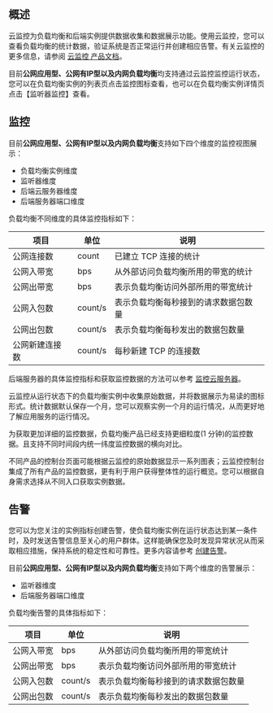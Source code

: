 ## 概述

云监控为负载均衡和后端实例提供数据收集和数据展示功能。使用云监控，您可以查看负载均衡的统计数据，验证系统是否正常运行并创建相应告警。有关云监控的更多信息，请参阅 [云监控 产品文档](https://cloud.tencent.com/doc/product/248)。

目前**公网应用型、公网有IP型以及内网负载均衡**均支持通过云监控监控运行状态，您可以在负载均衡实例的列表页点击监控图标查看，也可以在负载均衡实例详情页点击【监听器监控】查看。

## 监控

目前**公网应用型、公网有IP型以及内网负载均衡**支持如下四个维度的监控视图展示：
- 负载均衡实例维度
- 监听器维度
- 后端云服务器维度
- 后端服务器端口维度

负载均衡不同维度的具体监控指标如下：

项目 | 单位 | 说明
----|------|----
公网连接数 | count  | 已建立 TCP 连接的统计
公网入带宽 | bps  | 从外部访问负载均衡所用的带宽的统计
公网出带宽 | bps  | 表示负载均衡访问外部所用的带宽统计
公网入包数 | count/s  | 表示负载均衡每秒接到的请求数据包数量
公网出包数 | count/s  | 表示负载均衡每秒发出的数据包数量
公网新建连接数 | count/s  | 每秒新建 TCP 的连接数

后端服务器的具体监控指标和获取监控数据的方法可以参考 [监控云服务器](/doc/product/213/5178)。

云监控从运行状态下的负载均衡实例中收集原始数据，并将数据展示为易读的图标形式。统计数据默认保存一个月，您可以观察实例一个月的运行情况，从而更好地了解应用服务的运行情况。

为获取更加详细的监控数据，负载均衡产品已经支持更细粒度(1 分钟)的监控数据。且支持不同时间段内统一纬度监控数据的横向对比。

不同产品的控制台页面可能根据云监控的原始数据显示一系列图表；云监控控制台集成了所有产品的监控数据，更有利于用户获得整体性的运行概览。您可以根据自身需求选择从不同入口获取实例数据。


## 告警

您可以为您关注的实例指标创建告警，使负载均衡实例在运行状态达到某一条件时，及时发送告警信息至关心的用户群体。这样能确保您及时发现异常状况从而采取相应措施，保持系统的稳定性和可靠性。更多内容请参考 [创建告警](/doc/product/248/6126)。

目前**公网应用型、公网有IP型以及内网负载均衡**支持如下两个维度的告警展示：
- 监听器维度
- 后端服务器端口维度

负载均衡告警的具体指标如下：

项目 | 单位 | 说明
----|------|----
公网入带宽 | bps  | 从外部访问负载均衡所用的带宽统计
公网出带宽 | bps  | 表示负载均衡访问外部所用的带宽统计
公网入包数 | count/s  | 表示负载均衡每秒接到的请求数据包数量
公网出包数 | count/s  | 表示负载均衡每秒发出的数据包数量
